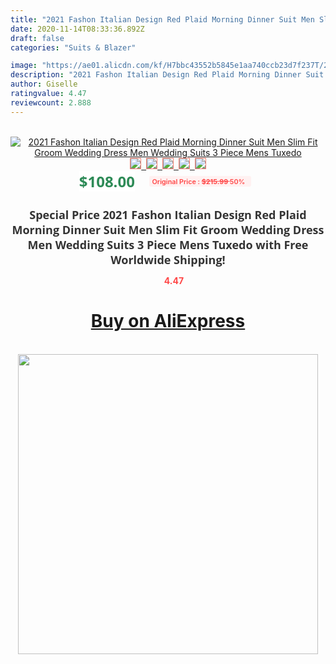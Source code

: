 ```yaml
---
title: "2021 Fashon Italian Design Red Plaid Morning Dinner Suit Men Slim Fit Groom Wedding Dress Men Wedding Suits 3 Piece Mens Tuxedo"
date: 2020-11-14T08:33:36.892Z
draft: false
categories: "Suits & Blazer"

image: "https://ae01.alicdn.com/kf/H7bbc43552b5845e1aa740ccb23d7f237T/2021-Fashon-Italian-Design-Red-Plaid-Morning-Dinner-Suit-Men-Slim-Fit-Groom-Wedding-Dress-Men.jpg"
description: "2021 Fashon Italian Design Red Plaid Morning Dinner Suit Men Slim Fit Groom Wedding Dress Men Wedding Suits 3 Piece Mens Tuxedo"
author: Giselle
ratingvalue: 4.47
reviewcount: 2.888
---
```

<br>
<div style="text-align: center;">
<a href="https://s.click.aliexpress.com/e/_AqxCDR" target="_blank" rel="nofollow noopener noreferrer"><img alt="2021 Fashon Italian Design Red Plaid Morning Dinner Suit Men Slim Fit Groom Wedding Dress Men Wedding Suits 3 Piece Mens Tuxedo" class="magnifier-image" src="https://ae01.alicdn.com/kf/H7bbc43552b5845e1aa740ccb23d7f237T/2021-Fashon-Italian-Design-Red-Plaid-Morning-Dinner-Suit-Men-Slim-Fit-Groom-Wedding-Dress-Men.jpg_640x640.jpg">
<br>
<img style="border:1px solid salmon" src="https://ae01.alicdn.com/kf/H7bbc43552b5845e1aa740ccb23d7f237T/2021-Fashon-Italian-Design-Red-Plaid-Morning-Dinner-Suit-Men-Slim-Fit-Groom-Wedding-Dress-Men.jpg_120x120.jpg">&nbsp;&nbsp;<img style="border:1px solid salmon" src="https://ae01.alicdn.com/kf/H3b29561ada86485992fc86fd07f7bf88P/2021-Fashon-Italian-Design-Red-Plaid-Morning-Dinner-Suit-Men-Slim-Fit-Groom-Wedding-Dress-Men.jpg_120x120.jpg">&nbsp;&nbsp;<img style="border:1px solid salmon" src="https://ae01.alicdn.com/kf/H31f1e4bbc3cd41d4824807a9058d2994s/2021-Fashon-Italian-Design-Red-Plaid-Morning-Dinner-Suit-Men-Slim-Fit-Groom-Wedding-Dress-Men.jpg_120x120.jpg">&nbsp;&nbsp;<img style="border:1px solid salmon" src="https://ae01.alicdn.com/kf/H39370b1b648f44759d0fedf045f6ca70X/2021-Fashon-Italian-Design-Red-Plaid-Morning-Dinner-Suit-Men-Slim-Fit-Groom-Wedding-Dress-Men.jpg_120x120.jpg">&nbsp;&nbsp;<img style="border:1px solid salmon" src="https://ae01.alicdn.com/kf/H91bc335dbe554b0e8994dd474e851d35q/2021-Fashon-Italian-Design-Red-Plaid-Morning-Dinner-Suit-Men-Slim-Fit-Groom-Wedding-Dress-Men.jpg_120x120.jpg"></a></div><br0>
<div style="text-align: center;"><span style="background-color: white; border: 0px; box-sizing: border-box; color: seagreen; display: inline-block; font-family: &quot;open sans&quot; , &quot;arial&quot; , &quot;helvetica&quot; , sans-serif , &quot;heiti&quot;; font-size: 24px; font-stretch: inherit; font-weight: 700; line-height: inherit; margin: 0px 10px 0px 0px; padding: 0px; vertical-align: middle;">$108.00 </span>
<span style="background: rgb(255 , 241 , 241); border-radius: 3px; border: 0px; box-sizing: border-box; color: #ff4747; display: inline-block; font-family: inherit; font-size: 12px; font-stretch: inherit; font-style: inherit; font-variant: inherit; font-weight: 600; line-height: inherit; margin: 0px; padding: 2px 5px; transform: scale(0.9); vertical-align: middle;">Original Price : <b style="text-decoration: line-through;">$215.99 </b> 50%&nbsp;&nbsp;</span></div>
<h1 style="color: #333333; display: inline-block; font-family: &quot;open sans&quot; , &quot;arial&quot; , &quot;helvetica&quot; , sans-serif , &quot;heiti&quot;; font-size: 18px; font-stretch: inherit; font-weight: 700; text-align: center;">Special Price 2021 Fashon Italian Design Red Plaid Morning Dinner Suit Men Slim Fit Groom Wedding Dress Men Wedding Suits 3 Piece Mens Tuxedo with Free Worldwide Shipping!</h1>
<div style="color: #ff4747; text-align: center;">
<img src="https://4.bp.blogspot.com/-M0ZcTcb-5uY/XleCXlxnR4I/AAAAAAAAAEc/OrjgMkXV1oMQFaCRZj5HQwOCBcu3w1FegCPcBGAYYCw/s1600/star.png" style="height: 15px;">&nbsp;<b>4.47</b></div>
<div class="button_cont" align="center"><a class="buynow_a" href="https://s.click.aliexpress.com/e/_AqxCDR" target="_blank" rel="nofollow noopener noreferrer"><H1>Buy on AliExpress</H1></a></div><br>
<div class="separator" style="clear: both; text-align: center;">
<img src="https://lh3.googleusercontent.com/-pTy5HemUv9M/XlePHvY0dAI/AAAAAAAAAE4/0nX5iRUoIWY8eMW9Dpxeirr157OZliDIgCLcBGAsYHQ/s1600/badge.gif" width="480">
</div>
